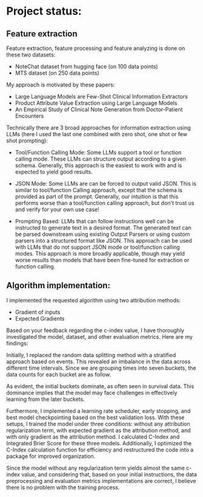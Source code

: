 # Project status:


## Feature extraction
Feature extraction, feature processing and feature analyzing is done on these two datasets: 

- NoteChat dataset from hugging face (on 100 data points)
- MTS dataset (on 250 data points)

My approach is motivated by these papers:

- Large Language Models are Few-Shot Clinical Information Extractors
- Product Attribute Value Extraction using Large Language Models
- An Empirical Study of Clinical Note Generation from Doctor-Patient Encounters

Technically there are 3 broad approaches for information extraction using LLMs (here I used the last one combined with zero shot, one shot or few shot prompting):

- Tool/Function Calling Mode: Some LLMs support a tool or function calling mode. These LLMs can structure output according to a given schema. Generally, this approach is the easiest to work with and is expected to yield good results.

- JSON Mode: Some LLMs are can be forced to output valid JSON. This is similar to tool/function Calling approach, except that the schema is provided as part of the prompt. Generally, our intuition is that this performs worse than a tool/function calling approach, but don't trust us and verify for your own use case!

- Prompting Based: LLMs that can follow instructions well can be instructed to generate text in a desired format. The generated text can be parsed downstream using existing Output Parsers or using custom parsers into a structured format like JSON. This approach can be used with LLMs that do not support JSON mode or tool/function calling modes. This approach is more broadly applicable, though may yield worse results than models that have been fine-tuned for extraction or function calling.

## Algorithm implementation:

I implemented the requested algorithm using two attribution methods:

- Gradient of inputs
- Expected Gradients



Based on your feedback regarding the c-index value, I have thoroughly investigated the model, dataset, and other evaluation metrics. Here are my findings:

Initially, I replaced the random data splitting method with a stratified approach based on events. This revealed an imbalance in the data across different time intervals. Since we are grouping times into seven buckets, the data counts for each bucket are as follow.

As evident, the initial buckets dominate, as often seen in survival data. This dominance implies that the model may face challenges in effectively learning from the later buckets.

Furthermore, I implemented a learning rate scheduler, early stopping, and best model checkpointing based on the best validation loss. With these setups, I trained the model under three conditions: without any attribution regularization term, with expected gradient as the attribution method, and with only gradient as the attribution method. I calculated C-Index and Integrated Brier Score for these three models.  Additionally, I optimized the C-Index calculation function for efficiency and restructured the code into a package for improved organization.

Since the model without any regularization term yields almost the same c-index value, and considering that, based on your initial instructions, the data preprocessing and evaluation metrics implementations are correct, I believe there is no problem with the training process.